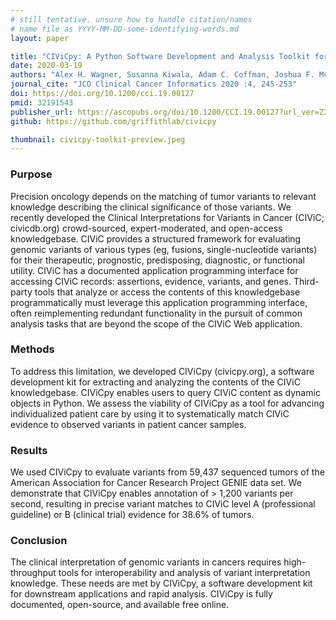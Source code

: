 ```yaml
---
# still tentative. unsure how to handle citation/names
# name file as YYYY-MM-DD-some-identifying-words.md
layout: paper

title: "CIViCpy: A Python Software Development and Analysis Toolkit for the CIViC Knowledgebase"
date: 2020-03-19
authors: "Alex H. Wagner, Susanna Kiwala, Adam C. Coffman, Joshua F. McMichael, Kelsy C. Cotto, Thomas B. Mooney, Erica K. Barnell, Kilannin Krysiak, Arpad M. Danos, Jason Walker, Obi L. Griffith, and Malachi Griffith"
journal_cite: "JCO Clinical Cancer Informatics 2020 :4, 245-253"
doi: https://doi.org/10.1200/cci.19.00127
pmid: 32191543
publisher_url: https://ascopubs.org/doi/10.1200/CCI.19.00127?url_ver=Z39.88-2003
github: https://github.com/griffithlab/civicpy

thumbnail: civicpy-toolkit-preview.jpeg
---
```


### Purpose

Precision oncology depends on the matching of tumor variants to relevant knowledge describing the clinical significance of those variants. We recently developed the Clinical Interpretations for Variants in Cancer (CIViC; civicdb.org) crowd-sourced, expert-moderated, and open-access knowledgebase. CIViC provides a structured framework for evaluating genomic variants of various types (eg, fusions, single-nucleotide variants) for their therapeutic, prognostic, predisposing, diagnostic, or functional utility. CIViC has a documented application programming interface for accessing CIViC records: assertions, evidence, variants, and genes. Third-party tools that analyze or access the contents of this knowledgebase programmatically must leverage this application programming interface, often reimplementing redundant functionality in the pursuit of common analysis tasks that are beyond the scope of the CIViC Web application.

### Methods

To address this limitation, we developed CIViCpy (civicpy.org), a software development kit for extracting and analyzing the contents of the CIViC knowledgebase. CIViCpy enables users to query CIViC content as dynamic objects in Python. We assess the viability of CIViCpy as a tool for advancing individualized patient care by using it to systematically match CIViC evidence to observed variants in patient cancer samples.

### Results
We used CIViCpy to evaluate variants from 59,437 sequenced tumors of the American Association for Cancer Research Project GENIE data set. We demonstrate that CIViCpy enables annotation of > 1,200 variants per second, resulting in precise variant matches to CIViC level A (professional guideline) or B (clinical trial) evidence for 38.6% of tumors.

### Conclusion

The clinical interpretation of genomic variants in cancers requires high-throughput tools for interoperability and analysis of variant interpretation knowledge. These needs are met by CIViCpy, a software development kit for downstream applications and rapid analysis. CIViCpy is fully documented, open-source, and available free online.
